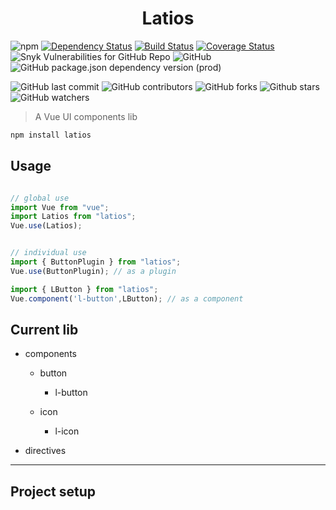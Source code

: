<h1 align="center">Latios</h1>

![npm][npm version url]
[![Dependency Status][dependencies]][dependencies url]
[![Build Status][travis build]][travis build url]
[![Coverage Status][coveralls]][coveralls url]
![Snyk Vulnerabilities for GitHub Repo][vulnerabilities url]
![GitHub][github licence url]
![GitHub package.json dependency version (prod)][vue version url]



![GitHub last commit][last commit url]
![GitHub contributors][contributors url]
![GitHub forks][forks url]
![Github stars][stars url]
![GitHub watchers][watchers url]

> A Vue UI components lib

```bash
npm install latios
```

## Usage

```javascript

// global use
import Vue from "vue";
import Latios from "latios";
Vue.use(Latios);


// individual use
import { ButtonPlugin } from "latios";
Vue.use(ButtonPlugin); // as a plugin

import { LButton } from "latios";
Vue.component('l-button',LButton); // as a component

```



## Current lib

* components
  
  * button
    
    * l-button
  
  * icon
    
    * l-icon

* directives



---

## Project setup

[npm version url]:https://img.shields.io/npm/v/latios.svg
[dependencies]:https://david-dm.org/oGsLP/latios.svg?theme=shields.io
[dependencies url]:https://david-dm.org/oGsLP/latios
[travis build]:https://travis-ci.com/oGsLP/latios.svg?branch=master
[travis build url]:https://travis-ci.com/oGsLP/latios
[coveralls]:https://coveralls.io/repos/github/oGsLP/latios/badge.svg?branch=master
[coveralls url]:https://coveralls.io/github/oGsLP/latios?branch=master

[vulnerabilities url]:https://img.shields.io/snyk/vulnerabilities/github/oGsLP/latios.svg
[github licence url]:https://img.shields.io/github/license/oGsLP/latios.svg
[package.json version url]:https://img.shields.io/github/package-json/v/oGsLP/latios.svg
[vue version url]:https://img.shields.io/github/package-json/dependency-version/oGsLP/latios/vue.svg


[last commit url]:https://img.shields.io/github/last-commit/oGsLP/latios.svg
[contributors url]:https://img.shields.io/github/contributors/oGsLP/latios.svg
[stars url]:https://img.shields.io/github/stars/oGsLP/latios.svg?style=social
[forks url]:https://img.shields.io/github/forks/oGsLP/latios.svg?style=social
[watchers url]:https://img.shields.io/github/watchers/oGsLP/latios.svg?style=social
